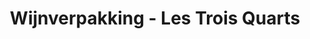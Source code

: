 ---
title: "Wijnverpakking - Les Trois Quarts"
slug: "packshot-wijn"
description: "Als een van de opdrachten in de
              derde schijf, moesten de studenten
              een wijnverpakking maken
              over een grafisch vormgever.<br><br>
              Quinten Braem heeft gekozen om
              deze te benaderen met een strak
              design. Simplicity is beauty. Dit
              strak design in combinatie met de
              pastel kleuren, zorgen voor een
              heel geslaagd eindresultaat."
type: "intern"
members:
    - name: "Quinten Braem"
      major: "Crossmedia-ontwerp"
      minor: "Photo Design"
      disk: "3de schijf"
thumbnail:
    url: "thumbnail.jpg"
    alt: ""
    height: 1
    width: 1
    text-color: "ee655d"
    background-color: "ee655d"
media:
    - url: "1_logo.jpg"
      type: "image"
      text: "De studenten in de derde schijf, moesten een branding doen rond wijn. Dit houdt in: een etiket ontwerpen,
             de bijhorende verpakking en noem maar op."
    - url: "2_packshot_wijn.jpg"
      type: "image"
      text: "Deze samenvoegen moet voor een mooi presentatiebeeld zorgen, waarin je mooi de samenhang ziet van het
             etiket en de verpakking."
    - url: "3_packshot_wijn_2.jpg"
      type: "image"
created: 20/01/2017
order: 14
---